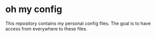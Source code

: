 # oh my config 

This repository contains my personal config files.
The goal is to have access from everywhere to these files.

